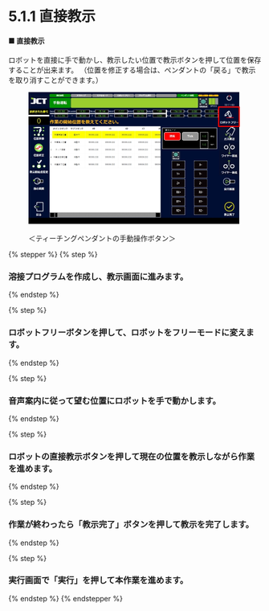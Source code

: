 # 5.1.1 直接教示

#### ■ 直接教示

ロボットを直接に手で動かし、教示したい位置で教示ボタンを押して位置を保存することが出来ます。 （位置を修正する場合は、ペンダントの「戻る」で教示を取り消すことができます。）

<figure><img src="img/section5.1.1_1.jpg" alt=""><figcaption><p>＜ティーチングペンダントの手動操作ボタン＞</p></figcaption></figure>

{% stepper %}
{% step %}
### 溶接プログラムを作成し、教示画面に進みます。


{% endstep %}

{% step %}
### ロボットフリーボタンを押して、ロボットをフリーモードに変えます。


{% endstep %}

{% step %}
### 音声案内に従って望む位置にロボットを手で動かします。


{% endstep %}

{% step %}
### ロボットの直接教示ボタンを押して現在の位置を教示しながら作業を進めます。


{% endstep %}

{% step %}
### 作業が終わったら「教示完了」ボタンを押して教示を完了します。


{% endstep %}

{% step %}
### 実行画面で「実行」を押して本作業を進めます。


{% endstep %}
{% endstepper %}

